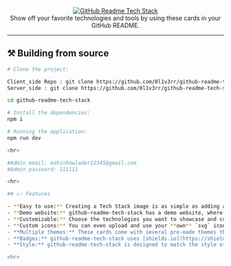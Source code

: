 <div align="center">
  <a href="https://github-readme-tech-stack.vercel.app">
   <img src="https://github-readme-tech-stack.vercel.app/api/cards?title=GitHub+Readme+Tech+Stack&align=center&titleAlign=center&fontSize=20&lineHeight=10&lineCount=2&theme=ayu&width=450&bg=%25230B0E14&titleColor=%231c9eff&line1=react%2Creact%2Cauto%3Btailwindcss%2Ctailwind%2Cauto%3Bprettier%2Cprettier%2Cauto%3B&lin" alt="GitHub Readme Tech Stack" />
  </a>
</div>

<div align="center">
  Show off your favorite technologies and tools by using these cards in your GitHub README.
</div>

<hr>

## ⚒️ Building from source

```sh
# Clone the project:

Client_side Repo : git clone https://github.com/0l1v3rr/github-readme-tech-stack.git
Server_side : git clone https://github.com/0l1v3rr/github-readme-tech-stack.git

cd github-readme-tech-stack

# Install the dependencies:
npm i

# Running the application:
npm run dev

<hr>

#Admin email: mahinhowlader12345@gmail.com
#Admin password: 111111

<hr>

## 👉 Features

- **Easy to use:** Creating a Tech Stack image is as simple as adding a markdown tag to your `profile README`.
- **Demo website:** github-readme-tech-stack has a demo website, where you can build your own card with no effort.
- **Customizable:** Choose the technologies you want to showcase and customize the colors and icons to match your personal brand.
- **Custom icons:** You can even upload and use your **own** `svg` icons if they don't already exist.
- **Multiple themes:** These cards come with several pre-made themes that you can use. However, if none of the themes suits your style, you can easily create your **own**!
- **Badges:** github-readme-tech-stack uses [shields.io](https://shields.io/) badges and [simple-icons](https://simpleicons.org/) under the hood.
- **Style:** github-readme-tech-stack is designed to match the style of [github-readme-streak-stats](https://github.com/DenverCoder1/github-readme-streak-stats), [github-readme-stats](https://github.com/anuraghazra/github-readme-stats) and many other cool tools.

<hr>
